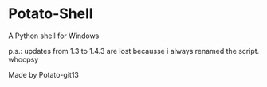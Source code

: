 # Potato-Shell
A Python shell for Windows

p.s.: updates from 1.3 to 1.4.3 are lost becausse i always renamed the script. whoopsy

Made by Potato-git13
